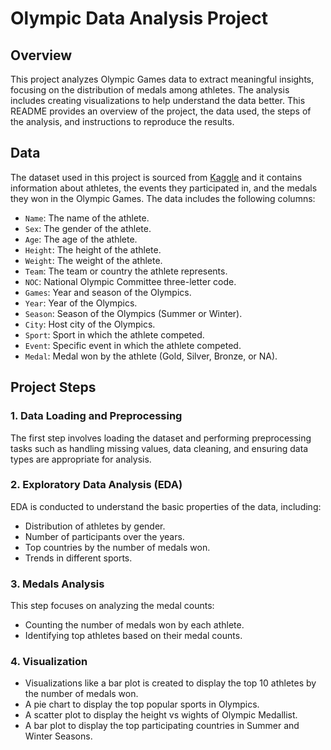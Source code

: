# Olympic Data Analysis Project

## Overview

This project analyzes Olympic Games data to extract meaningful insights, focusing on the distribution of medals among athletes. The analysis includes creating visualizations to help understand the data better. This README provides an overview of the project, the data used, the steps of the analysis, and instructions to reproduce the results.

## Data

The dataset used in this project is sourced from [Kaggle]([https://www.Kaggle.com](https://www.kaggle.com/datasets/heesoo37/120-years-of-olympic-history-athletes-and-results?fbclid=IwAR3rNqMd6o2BtuNvD-23UV_Xv4Bw6BZpGmkQEyTm54l16sae5jxgGqIJjYY)) and it contains information about athletes, the events they participated in, and the medals they won in the Olympic Games. The data includes the following columns:
- `Name`: The name of the athlete.
- `Sex`: The gender of the athlete.
- `Age`: The age of the athlete.
- `Height`: The height of the athlete.
- `Weight`: The weight of the athlete.
- `Team`: The team or country the athlete represents.
- `NOC`: National Olympic Committee three-letter code.
- `Games`: Year and season of the Olympics.
- `Year`: Year of the Olympics.
- `Season`: Season of the Olympics (Summer or Winter).
- `City`: Host city of the Olympics.
- `Sport`: Sport in which the athlete competed.
- `Event`: Specific event in which the athlete competed.
- `Medal`: Medal won by the athlete (Gold, Silver, Bronze, or NA).

## Project Steps

### 1. Data Loading and Preprocessing

The first step involves loading the dataset and performing preprocessing tasks such as handling missing values, data cleaning, and ensuring data types are appropriate for analysis.

### 2. Exploratory Data Analysis (EDA)

EDA is conducted to understand the basic properties of the data, including:
- Distribution of athletes by gender.
- Number of participants over the years.
- Top countries by the number of medals won.
- Trends in different sports.

### 3. Medals Analysis

This step focuses on analyzing the medal counts:
- Counting the number of medals won by each athlete.
- Identifying top athletes based on their medal counts.

### 4. Visualization

- Visualizations like a bar plot is created to display the top 10 athletes by the number of medals won.
- A pie chart to display the top popular sports in Olympics.
- A scatter plot to display the height vs wights of Olympic Medallist.
- A bar plot to display the top participating countries in Summer and Winter Seasons.
